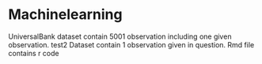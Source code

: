# Machinelearning
UniversalBank dataset contain 5001 observation including one given observation.
test2 Dataset contain 1 observation given in question.
Rmd file contains r code 
